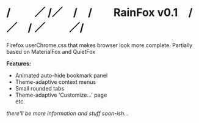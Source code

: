 # / 　　／ /／　/　/　　RainFox v0.1　/／　/ ／ 　　／/
Firefox userChrome.css that makes browser look more complete. Partially based on MaterialFox and QuietFox 

<b>Features:</b>
- Animated auto-hide bookmark panel
- Theme-adaptive context menus
- Small rounded tabs
- Theme-adaptive 'Customize...' page<br>etc.

<i>there'll be more information and stuff soon-ish...</i>
